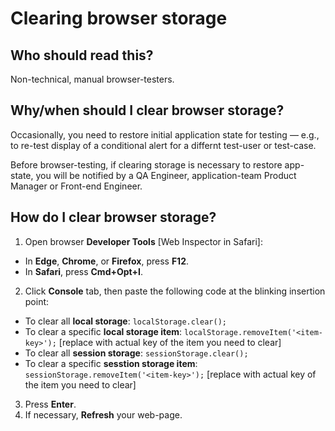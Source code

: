 # Clearing browser storage

## Who should read this?

Non-technical, manual browser-testers.

## Why/when should I clear browser storage?

Occasionally, you need to restore initial application state for testing &mdash; e.g., to re-test display of a conditional alert for a differnt test-user or test-case.

Before browser-testing, if clearing storage is necessary to restore app-state, you will be notified by a QA Engineer, application-team Product Manager or Front-end Engineer.

## How do I clear browser storage?


1. Open browser **Developer Tools** [Web Inspector in Safari]:
  - In **Edge**, **Chrome**, or **Firefox**, press **F12**.
  - In **Safari**, press **Cmd+Opt+I**.
2. Click **Console** tab, then paste the following code at the blinking insertion point:
  - To clear all **local storage**: `localStorage.clear();`
  - To clear a specific **local storage item**: `localStorage.removeItem('<item-key>');` 
  [replace <item-key> with actual key of the item you need to clear]
  - To clear all **session storage**: `sessionStorage.clear();`
  - To clear a specific **sesstion storage item**: `sessionStorage.removeItem('<item-key>');` 
  [replace <item-key> with actual key of the item you need to clear]
3. Press **Enter**.
4. If necessary, **Refresh** your web-page.
